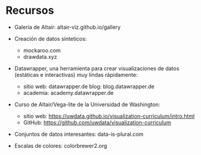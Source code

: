 # Recursos
* Galería de Altair: altair-viz.github.io/gallery
* Creación de datos sínteticos:
    * mockaroo.com
    * drawdata.xyz
* Datawrapper, una herramienta para crear visualizaciones de datos (estáticas e interactivas) muy lindas rápidamente:
    * sitio web: datawrapper.de
blog: blog.datawrapper.de
    * academia: academy.datawrapper.de

* Curso de Altair/Vega-lite de la Universidad de Washington:
  * sitio web: https://uwdata.github.io/visualization-curriculum/intro.html
  * GitHub: https://github.com/uwdata/visualization-curriculum

* Conjuntos de datos interesantes: data-is-plural.com

* Escalas de colores: colorbrewer2.org